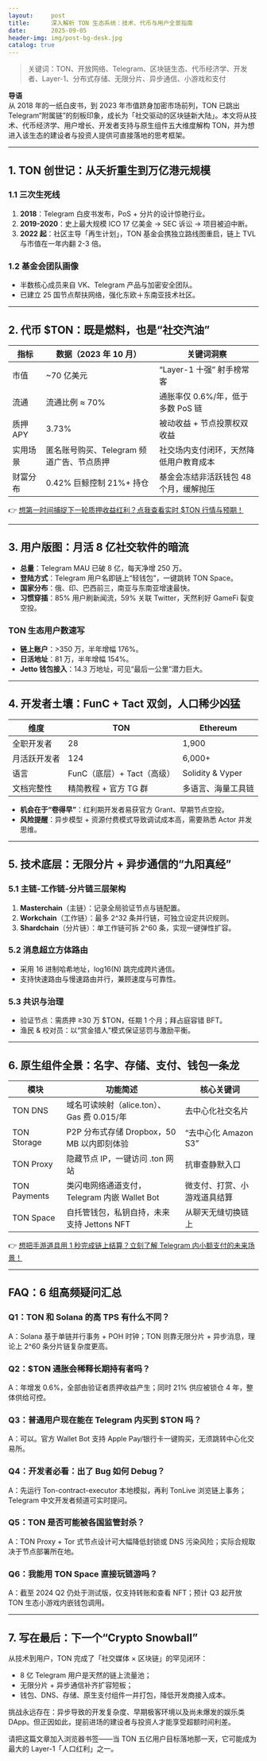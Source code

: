 ```yaml
---
layout:     post
title:      深入解析 TON 生态系统：技术、代币与用户全景指南
date:       2025-09-05
header-img: img/post-bg-desk.jpg
catalog: true
---
```


> 关键词：TON、开放网络、Telegram、区块链生态、代币经济学、开发者、Layer-1、分布式存储、无限分片、异步通信、小游戏和支付

**导语**  
从 2018 年的一纸白皮书，到 2023 年市值跻身加密市场前列，TON 已跳出 Telegram“附属链”的刻板印象，成长为「社交驱动的区块链新大陆」。本文将从技术、代币经济学、用户增长、开发者支持与原生组件五大维度解构 TON，并为想进入该生态的建设者与投资人提供可直接落地的思考框架。

---

## 1. TON 创世记：从夭折重生到万亿港元规模

### 1.1 三次生死线  
1. **2018**：Telegram 白皮书发布，PoS + 分片的设计惊艳行业。  
2. **2019-2020**：史上最大规模 ICO 17 亿美金 → SEC 诉讼 → 项目被迫中断。  
3. **2022 起**：社区主导「再生计划」，TON 基金会携独立路线图重启，链上 TVL 与市值在一年内翻 2-3 倍。

### 1.2 基金会团队画像  
- 半数核心成员来自 VK、Telegram 产品与加密安全团队。  
- 已建立 25 国节点帮扶网络，强化东欧＋东南亚技术社区。  

---

## 2. 代币 $TON：既是燃料，也是“社交汽油”

| 指标 | 数据（2023 年 10 月） | 关键词洞察 |
| --- | --- | --- |
| 市值 | ~70 亿美元 | “Layer-1 十强” 射手榜常客 |
| 流通 | 流通比例 ≈ 70% | 通胀率仅 0.6%/年，低于多数 PoS 链 |
| 质押 APY | 3.73% | 被动收益 + 节点投票权双收益 |
| 实用场景 | 匿名账号购买、Telegram 频道广告、节点质押 | 社交场内支付闭环，天然降低用户教育成本 |
| 财富分布 | 0.42% 巨鲸控制 21%+ 持仓 | 基金会冻结非活跃钱包 48 个月，缓解抛压 |

👉 [想第一时间捕捉下一轮质押收益红利？点我查看实时 $TON 行情与预期！](https://okxdog.com/)

---

## 3. 用户版图：月活 8 亿社交软件的暗流

- **总量**：Telegram MAU 已破 8 亿，每天净增 250 万。  
- **登陆方式**：Telegram 用户名即链上“轻钱包”，一键跳转 TON Space。  
- **国家分布**：俄、印、巴西前三，南亚与东南亚增速最快。  
- **习惯穿插**：85% 用户刷新闻流，59% 关联 Twitter，天然利好 GameFi 裂变空投。  

### TON 生态用户数速写  
- **链上账户**：>350 万，半年增幅 176%。  
- **日活地址**：81 万，半年增幅 154%。  
- **Jetto 钱包接入**：14.3 万地址，可见“最后一公里”潜力巨大。  

---

## 4. 开发者土壤：FunC + Tact 双剑，人口稀少凶猛

| 维度 | TON | Ethereum |
| --- | --- | --- |
| 全职开发者 | 28 | 1,900 |
| 月活跃开发者 | 124 | 6,000+ |
| 语言 | FunC（底层）+ Tact（高级） | Solidity & Vyper |
| 文档完整性 | 精简教程 + 官方 TG 群 | 多语言、海量工具链 |

- **机会在于“卷得早”**：红利期开发者易获官方 Grant、早期节点空投。  
- **风险提醒**：异步模型 + 资源付费模式导致调试成本高，需要熟悉 Actor 并发思维。  

---

## 5. 技术底层：无限分片 + 异步通信的“九阳真经”

### 5.1 主链-工作链-分片链三层架构  
1. **Masterchain**（主链）：记录全局验证节点与链配置。  
2. **Workchain**（工作链）：最多 2^32 条并行链，可独立设定共识规则。  
3. **Shardchain**（分片链）：单工作链可拆 2^60 条，实现一键弹性扩容。  

### 5.2 消息超立方体路由  
- 采用 16 进制哈希地址，log16(N) 跳完成跨片通信。  
- 支持快速路由与慢速路由并行，兼顾速度与可靠性。  

### 5.3 共识与治理  
- 验证节点：需质押 ≥30 万 $TON，任期 1 个月；拜占庭容错 BFT。  
- 渔民 & 校对员：以“赏金猎人”模式保证惩罚与激励平衡。  

---

## 6. 原生组件全景：名字、存储、支付、钱包一条龙

| 模块 | 功能简述 | 核心关键词 |
| --- | --- | --- |
| TON DNS | 域名可读映射（alice.ton）、Gas 费 0.015/年 | 去中心化社交名片 |
| TON Storage | P2P 分布式存储 Dropbox，50 MB 以内即刻体验 | “去中心化 Amazon S3” |
| TON Proxy | 隐藏节点 IP，一键访问 .ton 网站 | 抗审查静默入口 |
| TON Payments | 类闪电网络通道支付，Telegram 内嵌 Wallet Bot | 微支付、打赏、小游戏道具结算 |
| TON Space | 自托管钱包，私钥自持，未来支持 Jettons NFT | 从聊天无缝切换链上 |

👉 [想把手游道具用 1 秒完成链上结算？立刻了解 Telegram 内小额支付的未来场景！](https://okxdog.com/)

---

## FAQ：6 组高频疑问汇总

### Q1：TON 和 Solana 的高 TPS 有什么不同？
A：Solana 基于单链并行事务 + POH 时钟；TON 则靠无限分片 + 异步消息，理论上 2^60 条分片链复杂度更高。

### Q2：$TON 通胀会稀释长期持有者吗？
A：年增发 0.6%，全部由验证者质押收益产生；同时 21% 供应被锁仓 4 年，整体供给可控。

### Q3：普通用户现在能在 Telegram 内买到 $TON 吗？
A：可以。官方 Wallet Bot 支持 Apple Pay/银行卡一键购买，无须跳转中心化交易所。

### Q4：开发者必看：出了 Bug 如何 Debug？
A：先运行 Ton-contract-executor 本地模拟，再利 TonLive 浏览链上事务；Telegram 中文开发者频道可实时提问。

### Q5：TON 是否可能被各国监管封杀？
A：TON Proxy + Tor 式节点设计可大幅降低封锁或 DNS 污染风险；实际合规取决于节点部署所在地。

### Q6：我能用 TON Space 直接玩链游吗？
A：截至 2024 Q2 仍处于测试版，仅支持转账和查看 NFT；预计 Q3 起开放 TON 生态小游戏内嵌钱包调用。

---

## 7. 写在最后：下一个“Crypto Snowball”

从技术到用户，TON 完成了「社交媒体 × 区块链」的罕见闭环：  
- 8 亿 Telegram 用户是天然的链上流量池；  
- 无限分片 + 异步通信补齐扩容短板；  
- 钱包、DNS、存储、原生支付组件一并打包，降低开发商接入成本。  

挑战永远存在：异步导致的开发复杂度、早期极客环境以及尚未爆发的娱乐类 DApp。但正因如此，提前进场的建设者与投资人才能享受超额时间利差。  

请把这篇文章加入浏览器书签——当 TON 五亿用户目标落地那一天，它可能成为最大的 Layer-1「人口红利」之一。
